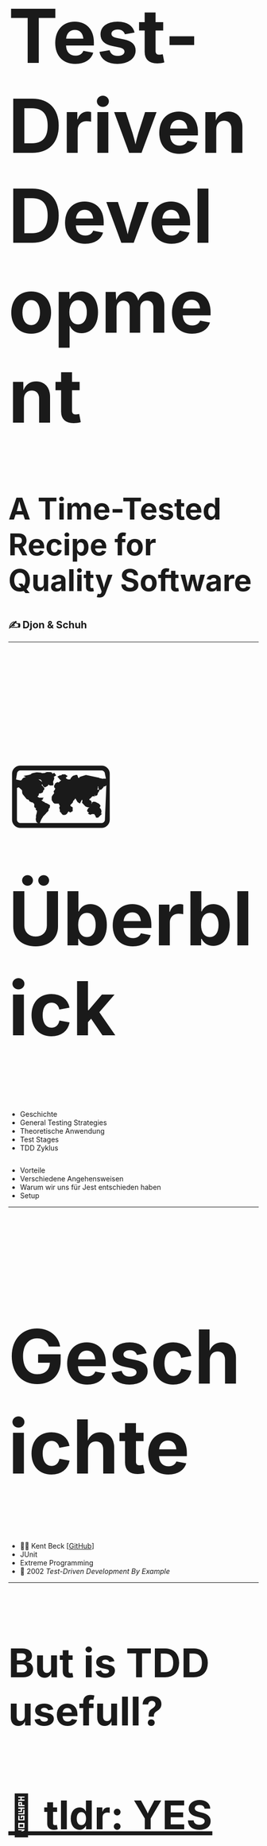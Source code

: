 <h1 style="font-size: 150px;">Test-Driven Development</h1>
<h1 style="font-size: 60px;">A Time-Tested Recipe for Quality Software</h1>
<h1 style="font-size: 20px; ">✍️ Djon & Schuh</h1>

---

<h1 style="font-size: 150px;">🗺️ Überblick</h1>

</section>

</section>

<section style="display: flex !important; justify-content: flex-start;" data-markdown>

- Geschichte
- General Testing Strategies
- Theoretische Anwendung
- Test Stages
- TDD Zyklus
</section>

<section data-markdown>

- Vorteile
- Verschiedene Angehensweisen
- Warum wir uns für Jest entschieden haben
- Setup
</section>



---

<h1 style="font-size: 150px;">Geschichte</h1>

- 👨‍🔬 Kent Beck [[GitHub](https://github.com/KentBeck)]
- JUnit
- Extreme Programming
- 📖 2002 _Test-Driven Development By Example_

---

<h1 style="font-size: 80px;">But is TDD usefull?</h1>




<section>
</section>


<section>
<h1 style="font-size: 80px;"><a href="https://www.researchgate.net/publication/256848134_Effects_of_Test-Driven_Development_A_Comparative_Analysis_of_Empirical_Studies">🧾 tldr: YES</a> </h1>
</section>


---

<section><h1 style="font-size: 100px;">3 Schritte des TDD</h1></section>

<section>
<h1 style="font-size: 90px;">The
<span style="color: red">
RED TEST
</span>Stage</h1>

- Implementierung eines fehlschlagenden Tests

<img width="75%" src="./assets/failingtest.png" alt="drawing"/>
</section>

<section>
<h1 style="font-size: 90px;">The
<span style="color: green">
GREEN TEST
</span>Stage</h1>

- So wenig Code wie möglich schreiben

<img width="75%" src="./assets/passtest.png" alt="drawing"/>
</section>

<section>
<h1 style="font-size: 90px;">The REFACTORING Stage</h1>

- Refactoring des neuen Codes
- _Clean up behind yourself!_
<img width="75%" src="./assets/stormfire.gif" alt="drawing"/>
</section>

---

<img width="75%" src="./assets/TDD_diagram.png" alt="drawing"/>

---

<h1 style="font-size: 100px;">The pleasant side effects of TDD</h1>

_**TDD is a code design technique, not a testing technique. The resulting tests are, in fact, “only a pleasant side effect.”**_

---

<h1 style="font-size: 100px; margin-bottom: 50px;">Die Vorteile von TDD</h1>
<section style="padding-top: 60px;">
<img width="80%" src="./assets/happypeople.png" alt="drawing"/>
</section>

</section>

<section>
✅ Gewährleistung der Integrität
</section>
<section>
✅ Steigerung der Produktivität durch klare Zielsetzung
</section>
<section>
✅ Kann als Vertragsbasis mit Endkunden dienen
</section>

---

<h1 style="font-size: 100px;">The Different Styles Of TDD</h1>

1. “Classicist,” “Chicago style,” or “**Inside-out**“
2. “Mockist,” “London style,” or “**Outside-in**”

---

<img width="100%" src="./assets/jestClown.jpg" alt="drawing"/>

---

<section>
<h2>Why we choose</h2>
<img width="35%" src="./assets/jestLogo.png" alt="drawing"/>
</section>

<section> 
<h2>🌬️ a breeze to set up 🌬️</h2>

- easy to setup
- included in create-react-app

</section>


<section data-markdown>

## 🔥 blazingly fast 🔥

- Parallelization
- slowest test first
- Caching babel transforms
.
  </section>

<section data-markdown>

### comes with batteries included
- test runnerr
- assertion library
- mocking library

**No additional dependecies needed.**

  </section>



<section data-markdown>

### TypeScript support

<img width="60%" src="./assets/types.png" alt="drawing"/>

  </section>




<section data-markdown>

### Jest has got you covered
Built-in coverage reports. 

<img width="100%" src="./assets/coverage.png" alt="drawing"/>

  </section>



---

## Coding Example

<a href="www.google.com">GithubLink to code along</a>

---



